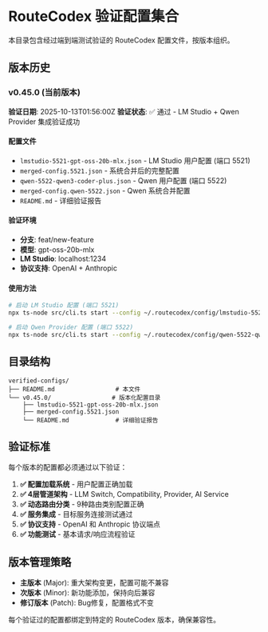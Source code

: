 # RouteCodex 验证配置集合

本目录包含经过端到端测试验证的 RouteCodex 配置文件，按版本组织。

## 版本历史

### v0.45.0 (当前版本)
**验证日期**: 2025-10-13T01:56:00Z
**验证状态**: ✅ 通过 - LM Studio + Qwen Provider 集成验证成功

#### 配置文件
- `lmstudio-5521-gpt-oss-20b-mlx.json` - LM Studio 用户配置 (端口 5521)
- `merged-config.5521.json` - 系统合并后的完整配置
- `qwen-5522-qwen3-coder-plus.json` - Qwen 用户配置 (端口 5522)
- `merged-config.qwen-5522.json` - Qwen 系统合并配置
- `README.md` - 详细验证报告

#### 验证环境
- **分支**: feat/new-feature
- **模型**: gpt-oss-20b-mlx
- **LM Studio**: localhost:1234
- **协议支持**: OpenAI + Anthropic

#### 使用方法
```bash
# 启动 LM Studio 配置 (端口 5521)
npx ts-node src/cli.ts start --config ~/.routecodex/config/lmstudio-5521-gpt-oss-20b-mlx.json --port 5521

# 启动 Qwen Provider 配置 (端口 5522)
npx ts-node src/cli.ts start --config ~/.routecodex/config/qwen-5522-qwen3-coder-plus.json --port 5522
```

## 目录结构
```
verified-configs/
├── README.md                 # 本文件
└── v0.45.0/                 # 版本化配置目录
    ├── lmstudio-5521-gpt-oss-20b-mlx.json
    ├── merged-config.5521.json
    └── README.md             # 详细验证报告
```

## 验证标准

每个版本的配置都必须通过以下验证：

1. **✅ 配置加载系统** - 用户配置正确加载
2. **✅ 4层管道架构** - LLM Switch, Compatibility, Provider, AI Service
3. **✅ 动态路由分类** - 9种路由类别配置正确
4. **✅ 服务集成** - 目标服务连接测试通过
5. **✅ 协议支持** - OpenAI 和 Anthropic 协议端点
6. **✅ 功能测试** - 基本请求/响应流程验证

## 版本管理策略

- **主版本** (Major): 重大架构变更，配置可能不兼容
- **次版本** (Minor): 新功能添加，保持向后兼容
- **修订版本** (Patch): Bug修复，配置格式不变

每个验证过的配置都绑定到特定的 RouteCodex 版本，确保兼容性。